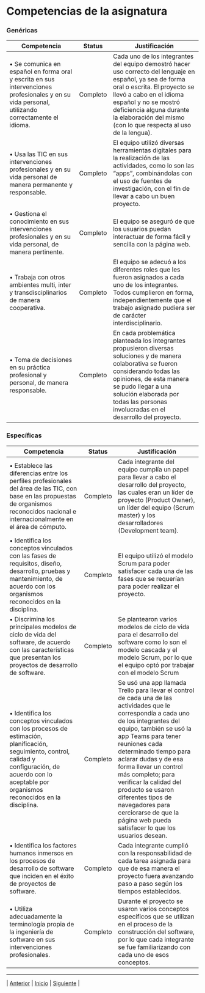 # Competencias de la asignatura

### Genéricas 

|Competencia |	Status |	Justificación |
|------------|---------|----------------|
|•	Se comunica en español en forma oral y escrita en sus intervenciones profesionales y en su vida personal, utilizando correctamente el idioma. |	Completo | 	Cada uno de los integrantes del equipo demostró hacer uso correcto del lenguaje en español, ya sea de forma oral o escrita. El proyecto se llevó a cabo en el idioma español y no se mostró deficiencia alguna durante la elaboración del mismo (con lo que respecta al uso de la lengua).|
|•	Usa las TIC en sus intervenciones profesionales y en su vida personal de manera permanente y responsable. |	Completo |	El equipo utilizó diversas herramientas digitales para la realización de las actividades, como lo son las “apps”, combinándolas con el uso de fuentes de investigación, con el fin de llevar a cabo un buen proyecto. |
|•	Gestiona el conocimiento en sus intervenciones profesionales y en su vida personal, de manera pertinente.	| Completo |	El equipo se aseguró de que los usuarios puedan interactuar de forma fácil y sencilla con la página web.|
|•	Trabaja con otros ambientes multi, inter y transdisciplinarios de manera cooperativa. |	Completo	| El equipo se adecuó a los diferentes roles que les fueron asignados a cada uno de los integrantes. Todos cumplieron en forma, independientemente que el trabajo asignado pudiera ser de carácter interdisciplinario. | 
|•	Toma de decisiones en su práctica profesional y personal, de manera responsable. |	Completo	| En cada problemática planteada los integrantes propusieron diversas soluciones y de manera colaborativa se fueron considerando todas las opiniones, de esta manera se pudo llegar a una solución elaborada por todas las personas involucradas en el desarrollo del proyecto. |

### Específicas 

|Competencia |	Status |	Justificación |
|------------|---------|----------------|
|•	Establece las diferencias entre los perfiles profesionales del área de las TIC, con base en las propuestas de organismos reconocidos nacional e internacionalmente en el área de cómputo.	| Completo |	Cada integrante del equipo cumplía un papel para llevar a cabo el desarrollo del proyecto, las cuales eran un líder de proyecto (Product Owner), un líder del equipo (Scrum master) y los desarrolladores (Development team). |
|•	Identifica los conceptos vinculados con las fases de requisitos, diseño, desarrollo, pruebas y mantenimiento, de acuerdo con los organismos reconocidos en la disciplina.	| Completo |	El equipo utilizó el modelo Scrum para poder satisfacer cada una de las fases que se requerían para poder realizar el proyecto.|
|•	Discrimina los principales modelos de ciclo de vida del software, de acuerdo con las características que presentan los proyectos de desarrollo de software. |	Completo	| Se plantearon varios modelos de ciclo de vida para el desarrollo del software como lo son el modelo cascada y el modelo Scrum, por lo que el equipo optó por trabajar con el modelo Scrum |
|•	Identifica los conceptos vinculados con los procesos de estimación, planificación, seguimiento, control, calidad y configuración, de acuerdo con lo aceptable por organismos reconocidos en la disciplina. |	Completo	| Se usó una app llamada Trello para llevar el control de cada una de las actividades que le correspondía a cada uno de los integrantes del equipo, también se usó la app Teams para tener reuniones cada determinado tiempo para aclarar dudas y de esa forma llevar un control más completo; para verificar la calidad del producto se usaron diferentes tipos de navegadores para cerciorarse de que la página web pueda satisfacer lo que los usuarios desean. 
|•	Identifica los factores humanos inmersos en los procesos de desarrollo de software que inciden en el éxito de proyectos de software.	| Completo	| Cada integrante cumplió con la responsabilidad de cada tarea asignada para que de esa manera el proyecto fuera avanzando paso a paso según los tiempos establecidos.  |
|•	Utiliza adecuadamente la terminología propia de la ingeniería de software en sus intervenciones profesionales. |	Completo	| Durante el proyecto se usaron varios conceptos específicos que se utilizan en el proceso de la construcción del software, por lo que cada integrante se fue familiarizando con cada uno de esos conceptos.|























***
| [Anterior](https://github.com/Geovanna-med/Enterate/blob/main/Documentos/Trabajo%20en%20equipo.md "Anterior") 
| [Inicio](https://github.com/Geovanna-med/Enterate "Inicio") 
| [Siguiente](https://github.com/Geovanna-med/Enterate/blob/main/Documentos/Bit%C3%A1cora.md "Siguiente") |
